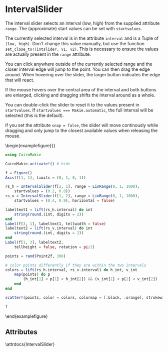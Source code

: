 # IntervalSlider

The interval slider selects an interval (low, high) from the supplied attribute `range`.
The (approximate) start values can be set with `startvalues`.

The currently selected interval is in the attribute `interval` and is a Tuple of `(low, high)`.
Don't change this value manually, but use the function `set_close_to!(intslider, v1, v2)`.
This is necessary to ensure the values are actually present in the `range` attribute.

You can click anywhere outside of the currently selected range and the closer interval edge will jump to the point.
You can then drag the edge around.
When hovering over the slider, the larger button indicates the edge that will react.

If the mouse hovers over the central area of the interval and both buttons are enlarged, clicking and dragging shifts the interval around as a whole.

You can double-click the slider to reset it to the values present in `startvalues`.
If `startvalues === Makie.automatic`, the full interval will be selected (this is the default).

If you set the attribute `snap = false`, the slider will move continously while dragging and only jump to the closest available values when releasing the mouse.

\begin{examplefigure}{}
```julia
using CairoMakie

CairoMakie.activate!() # hide

f = Figure()
Axis(f[1, 1], limits = (0, 1, 0, 1))

rs_h = IntervalSlider(f[2, 1], range = LinRange(0, 1, 1000),
    startvalues = (0.2, 0.8))
rs_v = IntervalSlider(f[1, 2], range = LinRange(0, 1, 1000),
    startvalues = (0.4, 0.9), horizontal = false)

labeltext1 = lift(rs_h.interval) do int
    string(round.(int, digits = 2))
end
Label(f[3, 1], labeltext1, tellwidth = false)
labeltext2 = lift(rs_v.interval) do int
    string(round.(int, digits = 2))
end
Label(f[1, 3], labeltext2,
    tellheight = false, rotation = pi/2)

points = rand(Point2f, 300)

# color points differently if they are within the two intervals
colors = lift(rs_h.interval, rs_v.interval) do h_int, v_int
    map(points) do p
        (h_int[1] < p[1] < h_int[2]) && (v_int[1] < p[2] < v_int[2])
    end
end

scatter!(points, color = colors, colormap = [:black, :orange], strokewidth = 0)

f
```
\end{examplefigure}

## Attributes

\attrdocs{IntervalSlider}